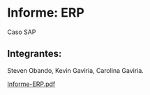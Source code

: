 # Informe: ERP 

Caso SAP

## Integrantes:

Steven Obando, 
Kevin Gaviria, 
Carolina Gaviria.

[Informe-ERP.pdf](https://github.com/user-attachments/files/20374168/Informe-ERP.pdf)
